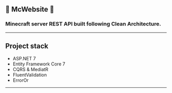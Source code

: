 ## :purple_heart: McWebsite :purple_heart:

### Minecraft server REST API built following Clean Architecture.
<hr/>

## Project stack

+ ASP.NET 7
+ Entity Framework Core 7
+ CQRS & MediatR
+ FluentValidation
+ ErrorOr

<hr/>
